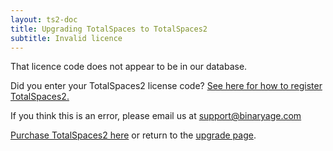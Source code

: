 ```yaml
---
layout: ts2-doc
title: Upgrading TotalSpaces to TotalSpaces2
subtitle: Invalid licence
---
```


That licence code does not appear to be in our database.

Did you enter your TotalSpaces2 license code? [See here for how to register TotalSpaces2.](http://totalspaces.binaryage.com/registration2)

If you think this is an error, please email us at [support@binaryage.com](mailto:support@binaryage.com)

[Purchase TotalSpaces2 here](https://sites.fastspring.com/binaryage-store/instant/totalspaces2) or return to the [upgrade page](/upgrade).

